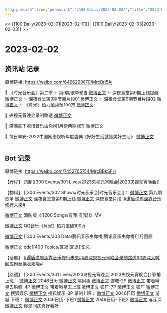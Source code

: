 ```yaml
---
{"dg-publish":true,"permalink":"/100 Daily/2023-02-02/","title":"2023-02-02","created":"2023-02-04T18:43:39.000+08:00","updated":"2023-04-11T14:46:32.298+08:00"}
---
```



<< [[100 Daily/2023-02-01\|2023-02-01]] | [[100 Daily/2023-02-03\|2023-02-03]] >>

# 2023-02-02

## 资讯站 记录

原博链接: https://weibo.com/6466290670/MrcBri5Aj

💫 《时光音乐会》第二季
✨ 第9期歌单预告 [微博正文](https://m.weibo.cn/6466290670/4864662829008186)
✨ 深夜食堂第9期上线提醒 [微博正文](https://m.weibo.cn/6466290670/4864672593875659)
✨ 深夜食堂第9期节目片段01 [微博正文](https://m.weibo.cn/6466290670/4864722253907652)
✨ 深夜食堂第9期节目片段02 [微博正文](https://m.weibo.cn/6466290670/4864672404344464)
✨ 《月光》热力值突破100万 [微博正文](https://m.weibo.cn/6466290670/4864800222351248)

💫 央视元宵晚会录制路透 [微博正文](https://m.weibo.cn/6466290670/4864748581294347)

💫 深深拿下腾讯音乐由你榜1月榜两期冠军 [微博正文](https://m.weibo.cn/6466290670/4864663101641675)

💫 每日早安-2022中国网络视听年度盛典《好好生活就是美好生活》 [微博正文](https://m.weibo.cn/6466290670/4864611028831989)

---
## Bot 记录

原博链接: https://weibo.com/7452765754/MrcBBkSFH

【行程】
录制[[300 Events/301 Lives/2023央视元宵晚会\|2023央视元宵晚会]]

【物料】
[[300 Events/302 Shows/时光音乐会\|时光音乐会]]：
[微博正文](https://m.weibo.cn/7703778879/4864659217189616) 第九期歌单
[微博正文](https://m.weibo.cn/7703778879/4864668902103153) 深夜食堂篇第9期上线
[微博正文](https://m.weibo.cn/7703778879/4864667774616189) 深夜食堂片段-[#谭盾说周深靠音乐修行未来#](https://s.weibo.com/weibo?q=%23%E8%B0%AD%E7%9B%BE%E8%AF%B4%E5%91%A8%E6%B7%B1%E9%9D%A0%E9%9F%B3%E4%B9%90%E4%BF%AE%E8%A1%8C%E6%9C%AA%E6%9D%A5%23)

[微博正文](https://m.weibo.cn/5342220662/4862975637196719) 消防版《[[200 Songs/有我\|有我]]》MV

[微博正文](https://m.weibo.cn/2169129705/4864726657665303) QQ音乐《月光》热力值破100万

[微博正文](https://m.weibo.cn/6733257358/4864656516319240) [[300 Events/303 Data/腾讯音乐由你榜\|腾讯音乐由你榜]]1月回顾

[微博正文](https://m.weibo.cn/5695716261/4864757444381838) qdc[[400 Topics/耳返\|耳返]]汇总

【话题】
[#谭盾说周深靠音乐修行未来#](https://s.weibo.com/weibo?q=%23%E8%B0%AD%E7%9B%BE%E8%AF%B4%E5%91%A8%E6%B7%B1%E9%9D%A0%E9%9F%B3%E4%B9%90%E4%BF%AE%E8%A1%8C%E6%9C%AA%E6%9D%A5%23)[#周深央视元宵晚会录制路透#](https://s.weibo.com/weibo?q=%23%E5%91%A8%E6%B7%B1%E5%A4%AE%E8%A7%86%E5%85%83%E5%AE%B5%E6%99%9A%E4%BC%9A%E5%BD%95%E5%88%B6%E8%B7%AF%E9%80%8F%23)[#周深大喊回应粉丝换衣服啦#](https://s.weibo.com/weibo?q=%23%E5%91%A8%E6%B7%B1%E5%A4%A7%E5%96%8A%E5%9B%9E%E5%BA%94%E7%B2%89%E4%B8%9D%E6%8D%A2%E8%A1%A3%E6%9C%8D%E5%95%A6%23)

【路透】
[[300 Events/301 Lives/2023央视元宵晚会\|2023央视元宵晚会]]
彩排上班：
[微博正文](https://m.weibo.cn/1308570033/4864732156397562) 2046日历
[微博正文](https://m.weibo.cn/7090942012/4864736376652442) 星同事
[微博正文](https://m.weibo.cn/1801743981/4864745091892387) 游城-2P
[微博正文](https://m.weibo.cn/3246571812/4864735302128876) 带着啾星去钓鲸-4P
[微博正文](https://m.weibo.cn/3246571812/4864740147596989) 带着啾星去上班
[微博正文](https://m.weibo.cn/6525010965/4864733230400773) 狐厂-7P
[微博正文](https://m.weibo.cn/6525010965/4864734686614997) 狐厂
[微博正文](https://m.weibo.cn/1843633441/4864735620895519) 搜狐娱乐
[微博正文](https://m.weibo.cn/1843633441/4864731766325580) 搜狐娱乐-3P
录制上班：
[微博正文](https://m.weibo.cn/1308570033/4864777472186374) 2046日历
[微博正文](https://m.weibo.cn/1801743981/4864780709661280) 游城
下班：
[微博正文](https://m.weibo.cn/1308570033/4864816337125536) 2046日历-下班1
[微博正文](https://m.weibo.cn/1308570033/4864816835206038) 2046日历-下班2
[微博正文](https://m.weibo.cn/7330448895/4864817410346778) 与深深
[微博正文](https://m.weibo.cn/7474443847/4864819981980397) 你颈间痣真好看呀
